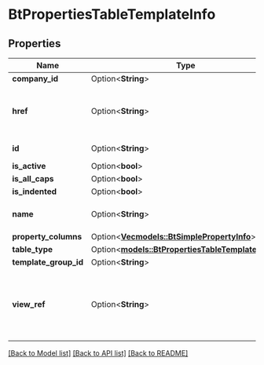 # BtPropertiesTableTemplateInfo

## Properties

Name | Type | Description | Notes
------------ | ------------- | ------------- | -------------
**company_id** | Option<**String**> |  | [optional]
**href** | Option<**String**> | URI to fetch complete information of the resource. | [optional]
**id** | Option<**String**> | Id of the resource. | [optional]
**is_active** | Option<**bool**> |  | [optional]
**is_all_caps** | Option<**bool**> |  | [optional]
**is_indented** | Option<**bool**> |  | [optional]
**name** | Option<**String**> | Name of the resource. | [optional]
**property_columns** | Option<[**Vec<models::BtSimplePropertyInfo>**](BTSimplePropertyInfo.md)> |  | [optional]
**table_type** | Option<[**models::BtPropertiesTableTemplateType**](BTPropertiesTableTemplateType.md)> |  | [optional]
**template_group_id** | Option<**String**> |  | [optional]
**view_ref** | Option<**String**> | URI to visualize the resource in a webclient if applicable. | [optional]

[[Back to Model list]](../README.md#documentation-for-models) [[Back to API list]](../README.md#documentation-for-api-endpoints) [[Back to README]](../README.md)


